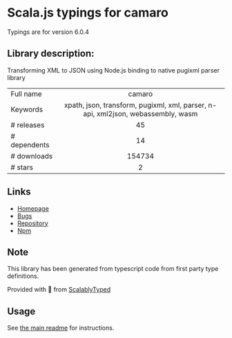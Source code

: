 
# Scala.js typings for camaro

Typings are for version 6.0.4

## Library description:
Transforming XML to JSON using Node.js binding to native pugixml parser library

|                    |                 |
| ------------------ | :-------------: |
| Full name          | camaro |
| Keywords           | xpath, json, transform, pugixml, xml, parser, n-api, xml2json, webassembly, wasm |
| # releases         | 45 |
| # dependents       | 14 |
| # downloads        | 154734 |
| # stars            | 2 |

## Links
- [Homepage](https://github.com/tuananh/camaro)
- [Bugs](https://github.com/tuananh/camaro/issues)
- [Repository](https://github.com/tuananh/camaro)
- [Npm](https://www.npmjs.com/package/camaro)
    


## Note
This library has been generated from typescript code from first party type definitions.

Provided with :purple_heart: from [ScalablyTyped](https://github.com/oyvindberg/ScalablyTyped)

## Usage
See [the main readme](../../readme.md) for instructions.


